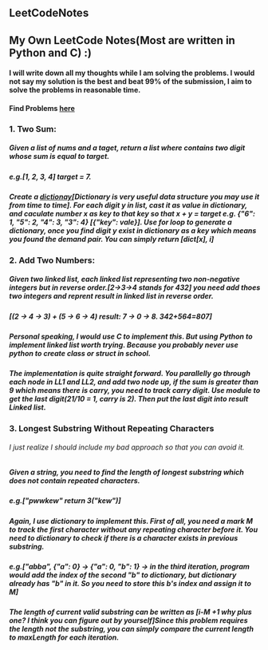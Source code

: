 ## LeetCodeNotes
## My Own LeetCode Notes(Most are written in Python and C) :)
#### I will write down all my thoughts while I am solving the problems. I would not say my solution is the best and beat 99% of the submission, I aim to solve the problems in reasonable time.
#### Find Problems [here](https://leetcode.com/problemset/all/)
### 1. Two Sum:
##### Given a list of nums and a taget, return a list where contains two digit whose sum is equal to target.
##### e.g.[1, 2, 3, 4] target = 7.
##### Create a [dictionay](https://docs.python.org/3/tutorial/datastructures.html)[Dictionary is very useful data structure you may use it from time to time]. For each digit y in list, cast it as value in dictionary, and caculate number x as key to that key so that x + y = target e.g. {"6": 1, "5": 2, "4": 3, "3": 4} [{"key": vale}]. Use for loop to generate a dictionary, once you find digit y exist in dictionary as a key which means you found the demand pair. You can simply return [dict[x], i]
### 2. Add Two Numbers:
##### Given two linked list, each linked list representing two non-negative integers but in reverse order.[2->3->4 stands for 432] you need add thoes two integers and reprent result in linked list in reverse order. 
##### [(2 -> 4 -> 3) + (5 -> 6 -> 4) result: 7 -> 0 -> 8. 342+564=807] 
##### Personal speaking, I would use C to implement this. But using Python to implement linked list worth trying. Because you probably never use python to create class or struct in school.
##### The implementation is quite straight forward. You parallelly go through each node in LL1 and LL2, and add two node up, if the sum is greater than 9 which means there is carry, you need to track carry digit. Use module to get the last digit(21/10 = 1, carry is 2). Then put the last digit into result Linked list.
### 3. Longest Substring Without Repeating Characters
###### I just realize I should include my bad approach so that you can avoid it.
##### Given a string, you need to find the length of longest substring which does not contain repeated characters. 
##### e.g.["pwwkew" return 3("kew")]
##### Again, I use dictionary to implement this. First of all, you need a mark M to track the first character without any repeating character before it. You need to dictionary to check if there is a character exists in previous substring. 
##### e.g.["abba", {"a": 0} -> {"a": 0, "b": 1} -> in the third iteration, program would add the index of the second "b" to dictionary, but dictionary already has "b" in it. So you need to store this b's index and assign it to M] 
##### The length of current valid substring can be written as [i-M +1 why plus one? I think you can figure out by yourself]Since this problem requires the length not the substring, you can simply compare the current length to maxLength for each iteration.
